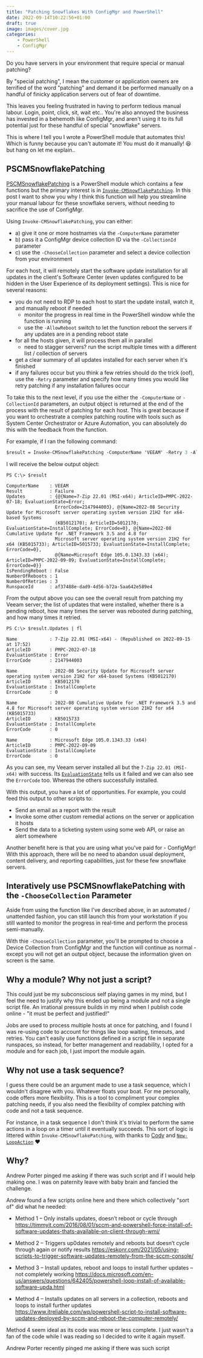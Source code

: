 ```yaml
---
title: "Patching Snowflakes With ConfigMgr and PowerShell"
date: 2022-09-14T10:22:56+01:00
draft: true
image: images/cover.jpg
categories:
    - PowerShell
    - ConfigMgr
---
```


Do you have servers in your environment that require special or manual patching?

By "special patching", I mean the customer or application owners are terrified of the word "patching" and demand it be performed manually on a handful of finicky application servers out of fear of downtime.

This leaves you feeling frustrated in having to perform tedious manual labour. Login, point, click, sit, wait etc.. You're also annoyed the business has invested in a behemoth like ConfigMgr, and aren't using it to its full potential just for these handful of special "snowflake" servers.

This is where I tell you I wrote a PowerShell module that automates this! Which is funny because you can't automate it! You must do it manually! :laughing: but hang on let me explain..

## PSCMSnowflakePatching

[PSCMSnowflakePatching](https://github.com/codaamok/PSCMSnowflakePatching) is a PowerShell module which contains a few functions but the primary interest is in [`Invoke-CMSnowflakePatching`](https://github.com/codaamok/PSCMSnowflakePatching/blob/main/docs/Invoke-CMSoftwareUpdateInstall.md). In this post I want to show you why I think this function will help you streamline your manual labour for these snowflake servers, without needing to sacrifice the use of ConfigMgr.

Using `Invoke-CMSnowflakePatching`, you can either:

- a) give it one or more hostnames via the `-ComputerName` parameter
- b) pass it a ConfigMgr device collection ID via the `-CollectionId` parameter
- c) use the `-ChooseCollection` parameter and select a device collection from your environment

For each host, it will remotely start the software update installation for all updates in the client's Software Center (even updates configured to be hidden in the User Experience of its deployment settings). This is nice for several reasons:

- you do not need to RDP to each host to start the update install, watch it, and manually reboot if needed
  - monitor the progress in real time in the PowerShell window while the function is running
  - use the `-AllowReboot` switch to let the function reboot the servers if any updates are in a pending reboot state
- for all the hosts given, it will process them all in parallel
  - need to stagger servers? run the script multiple times with a different list / collection of servers
- get a clear summary of all updates installed for each server when it's finished
- if any failures occur but you think a few retries should do the trick (oof), use the `-Retry` parameter and specify how many times you would like retry patching if any installation failures occur

To take this to the next level, if you use the either the `-ComputerName` or `-CollectionId` parameters, an output object is returned at the end of the process with the result of patching for each host. This is great because if you want to orchestrate a complex patching routine with tools such as System Center Orchestrator or Azure Automation, you can absolutely do this with the feedback from the function.

For example, if I ran the following command:

```ps
$result = Invoke-CMSnowflakePatching -ComputerName 'VEEAM' -Retry 3 -AllowReboot
```

I will receive the below output object:

```
PS C:\> $result

ComputerName    : VEEAM
Result          : Failure
Updates         : {@{Name=7-Zip 22.01 (MSI-x64); ArticleID=PMPC-2022-07-18; EvaluationState=Error;
                  ErrorCode=2147944003}, @{Name=2022-08 Security Update for Microsoft server operating system version 21H2 for x64-based Systems
                  (KB5012170); ArticleID=5012170; EvaluationState=InstallComplete; ErrorCode=0}, @{Name=2022-08 Cumulative Update for .NET Framework 3.5 and 4.8 for
                  Microsoft server operating system version 21H2 for x64 (KB5015733); ArticleID=5015733; EvaluationState=InstallComplete; ErrorCode=0},
                  @{Name=Microsoft Edge 105.0.1343.33 (x64); ArticleID=PMPC-2022-09-09; EvaluationState=InstallComplete; ErrorCode=0}}
IsPendingReboot : False
NumberOfReboots : 1
NumberOfRetries : 3
RunspaceId      : af37488e-dad9-4d56-b72a-5aa642e589e4
```

From the output above you can see the overall result from patching my Veeam server; the list of updates that were installed, whether there is a pending reboot, how many times the server was rebooted during patching, and how many times it retried.

```
PS C:\> $result.Updates | fl

Name            : 7-Zip 22.01 (MSI-x64) - (Republished on 2022-09-15 at 17:52)
ArticleID       : PMPC-2022-07-18
EvaluationState : Error
ErrorCode       : 2147944003

Name            : 2022-08 Security Update for Microsoft server operating system version 21H2 for x64-based Systems (KB5012170)
ArticleID       : KB5012170
EvaluationState : InstallComplete
ErrorCode       : 0

Name            : 2022-08 Cumulative Update for .NET Framework 3.5 and 4.8 for Microsoft server operating system version 21H2 for x64 (KB5015733)
ArticleID       : KB5015733
EvaluationState : InstallComplete
ErrorCode       : 0

Name            : Microsoft Edge 105.0.1343.33 (x64)
ArticleID       : PMPC-2022-09-09
EvaluationState : InstallComplete
ErrorCode       : 0
```

As you can see, my Veeam server installed all but the `7-Zip 22.01 (MSI-x64)` with success. Its [`EvaluationState`](https://learn.microsoft.com/en-us/mem/configmgr/develop/reference/core/clients/sdk/ccm_softwareupdate-client-wmi-class) tells us it failed and we can also see the `ErrorCode` too. Whereas the others successfully installed.

With this output, you have a lot of opportunities. For example, you could feed this output to other scripts to:

- Send an email as a report with the result
- Invoke some other custom remedial actions on the server or application it hosts
- Send the data to a ticketing system using some web API, or raise an alert somewhere

Another benefit here is that you are using what you've paid for - ConfigMgr! With this approach, there will be no need to abandon usual deployment, content delivery, and reporting capabilities, just for these few snowflake servers.

## Interatively use PSCMSnowflakePatching with the `-ChooseCollection` Parameter

Aside from using the function like I've described above, in an automated / unattended fashion, you can still launch this from your workstation if you still wanted to monitor the progress in real-time and perform the process semi-manually.

With thie `-ChooseCollection` parameter, you'll be prompted to choose a Device Collection from ConfigMgr and the function will continue as normal - except you will not get an output object, because the information given on screen is the same.



## Why a module? Why not just a script?

This could just be my subconscious self playing games in my mind, but I feel the need to justify why this ended up being a module and not a single script file. An irrational pressure builds in my mind when I publish code online - "it must be perfect and justified!"

Jobs are used to process multiple hosts at once for patching, and I found I was re-using code to account for things like loop waiting, timeouts, and retries. You can't easily use functions defined in a script file in separate runspaces, so instead, for better management and readability, I opted for a module and for each job, I just import the module again.

## Why not use a task sequence?

I guess there could be an argument made to use a task sequence, which I wouldn't disagree with you. Whatever floats your boat. For me personally, code offers more flexibility. This is a tool to compliment your complex patching needs, if you also need the flexibility of complex patching with code and not a task sequence.

For instance, in a task sequence I don't think it's trivial to perform the same actions in a loop on a timer until it eventually succeeds. This sort of logic is littered within `Invoke-CMSnowflakePatching`, with thanks to [Cody](http://twitter.com/codymathis123) and [`New-LoopAction`](https://github.com/CodyMathis123/CM-Ramblings/blob/master/New-LoopAction.ps1) :heart:

## Why?

Andrew Porter pinged me asking if there was such script and if I would help making one. I was on paternity leave with baby brain and fancied the challenge.

Andrew found a few scripts online here and there which collectively "sort of" did what he needed:

- Method 1 – Only installs updates, doesn’t reboot or cycle through
https://timmyit.com/2016/08/01/sccm-and-powershell-force-install-of-software-updates-thats-available-on-client-through-wmi/ 
 
- Method 2 – Triggers up0dates remotely and reboots but doesn’t cycle through again or notify results
https://eskonr.com/2021/05/using-scripts-to-trigger-software-updates-remotely-from-the-sccm-console/ 
 
- Method 3 – Install updates, reboot and loops to install further updates – not completely working
https://docs.microsoft.com/en-us/answers/questions/642405/powershell-loop-install-of-available-software-upda.html 
 
- Method 4 – Installs updates on all servers in a collection, reboots and loops to install further updates
https://www.itreliable.com/wp/powershell-script-to-install-software-updates-deployed-by-sccm-and-reboot-the-computer-remotely/

Method 4 seem ideal as its code was more or less complete. I just wasn't a fan of the code while I was reading so I decided to write it again myself.

Andrew Porter recently pinged me asking if there was such script
